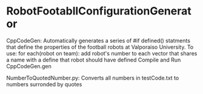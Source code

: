 # RobotFootabllConfigurationGenerator
CppCodeGen:
  Automatically generates a series of #if defined() statments that define the properties of the football robots at Valporaiso University.
  To use:
    for each(robot on team):
      add robot's number to each vector that shares a name with a define that robot should have defined
    Compile and Run CppCodeGen.gen
      
NumberToQuotedNumber.py:
  Converts all numbers in testCode.txt to numbers surronded by quotes  
